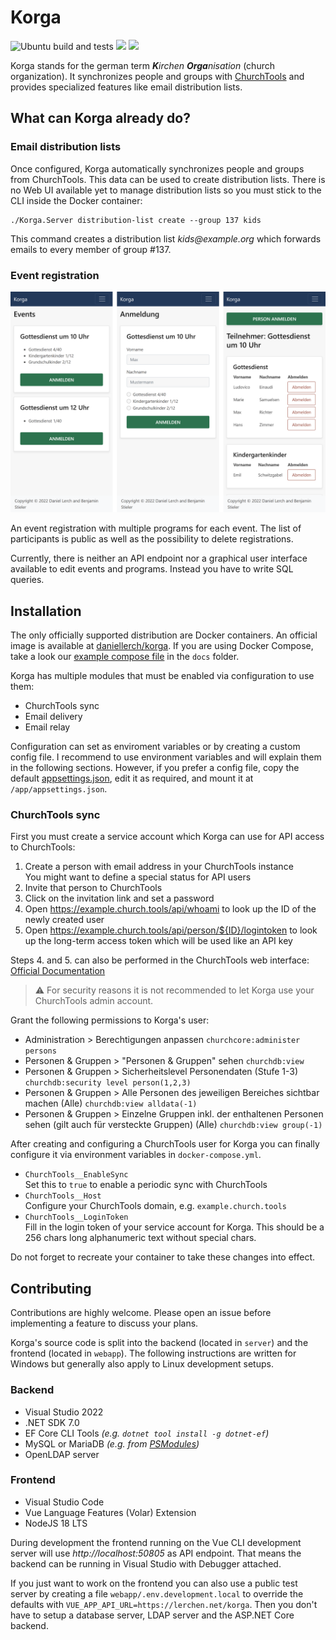 # Korga

![Ubuntu build and tests](https://github.com/daniel-lerch/korga/workflows/Ubuntu%20build%20and%20tests/badge.svg)
[![](https://img.shields.io/docker/pulls/daniellerch/korga.svg)](https://hub.docker.com/r/daniellerch/korga)
[![](https://img.shields.io/docker/image-size/daniellerch/korga/latest.svg)](https://hub.docker.com/r/daniellerch/korga)

Korga stands for the german term _**K**irchen **Orga**nisation_ (church organization).
It synchronizes people and groups with [ChurchTools](https://church.tools) and provides specialized features like email distribution lists.

## What can Korga already do?

### Email distribution lists

Once configured, Korga automatically synchronizes people and groups from ChurchTools. This data can be used to create distribution lists.
There is no Web UI available yet to manage distribution lists so you must stick to the CLI inside the Docker container:

```
./Korga.Server distribution-list create --group 137 kids
```

This command creates a distribution list _kids@example.org_ which forwards emails to every member of group #137.

### Event registration

![Three screenshots of Korga's event registration](docs/assets/event_registration_overview.png)

An event registration with multiple programs for each event. The list of participants is public as well as the possibility to delete registrations.

Currently, there is neither an API endpoint nor a graphical user interface available to edit events and programs. Instead you have to write SQL queries.

## Installation

The only officially supported distribution are Docker containers. An official image is available at [daniellerch/korga](https://hub.docker.com/r/daniellerch/korga).
If you are using Docker Compose, take a look our [example compose file](docs/docker-compose.yml) in the `docs` folder.

Korga has multiple modules that must be enabled via configuration to use them:
- ChurchTools sync
- Email delivery
- Email relay

Configuration can set as enviroment variables or by creating a custom config file.
I recommend to use environment variables and will explain them in the following sections.
However, if you prefer a config file, copy the default [appsettings.json](server/src/Korga.Server/appsettings.json), edit it as required, and mount it at `/app/appsettings.json`.

### ChurchTools sync

First you must create a service account which Korga can use for API access to ChurchTools:

1. Create a person with email address in your ChurchTools instance  
   You might want to define a special status for API users
2. Invite that person to ChurchTools
3. Click on the invitation link and set a password
4. Open https://example.church.tools/api/whoami to look up the ID of the newly created user
5. Open https://example.church.tools/api/person/${ID}/logintoken to look up the long-term access token which will be used like an API key

Steps 4. and 5. can also be performed in the ChurchTools web interface: [Official Documentation](https://hilfe.church.tools/wiki/0/API%20Authentifizierung#logintoken)

> ⚠️ For security reasons it is not recommended to let Korga use your ChurchTools admin account.

Grant the following permissions to Korga's user:

- Administration > Berechtigungen anpassen `churchcore:administer persons`
- Personen & Gruppen > "Personen & Gruppen" sehen `churchdb:view`
- Personen & Gruppen > Sicherheitslevel Personendaten (Stufe 1-3) `churchdb:security level person(1,2,3)`
- Personen & Gruppen > Alle Personen des jeweiligen Bereiches sichtbar machen (Alle) `churchdb:view alldata(-1)`
- Personen & Gruppen > Einzelne Gruppen inkl. der enthaltenen Personen sehen (gilt auch für versteckte Gruppen) (Alle) `churchdb:view group(-1)`

After creating and configuring a ChurchTools user for Korga you can finally configure it via environment variables in `docker-compose.yml`.

- `ChurchTools__EnableSync`  
Set this to `true` to enable a periodic sync with ChurchTools
- `ChurchTools__Host`  
Configure your ChurchTools domain, e.g. `example.church.tools`
- `ChurchTools__LoginToken`  
Fill in the login token of your service account for Korga.
This should be a 256 chars long alphanumeric text without special chars.

Do not forget to recreate your container to take these changes into effect.

## Contributing

Contributions are highly welcome. Please open an issue before implementing a feature to discuss your plans.

Korga's source code is split into the backend (located in `server`) and the frontend (located in `webapp`).
The following instructions are written for Windows but generally also apply to Linux development setups.

### Backend
- Visual Studio 2022
- .NET SDK 7.0
- EF Core CLI Tools _(e.g. `dotnet tool install -g dotnet-ef`)_
- MySQL or MariaDB _(e.g. from [PSModules](https://github.com/daniel-lerch/psmodules))_
- OpenLDAP server

### Frontend
- Visual Studio Code
- Vue Language Features (Volar) Extension
- NodeJS 18 LTS

During development the frontend running on the Vue CLI development server will use _http://localhost:50805_ as API endpoint.
That means the backend can be running in Visual Studio with Debugger attached.

If you just want to work on the frontend you can also use a public test server by creating a file `webapp/.env.development.local`
to override the defaults with `VUE_APP_API_URL=https://lerchen.net/korga`.
Then you don't have to setup a database server, LDAP server and the ASP.NET Core backend.
